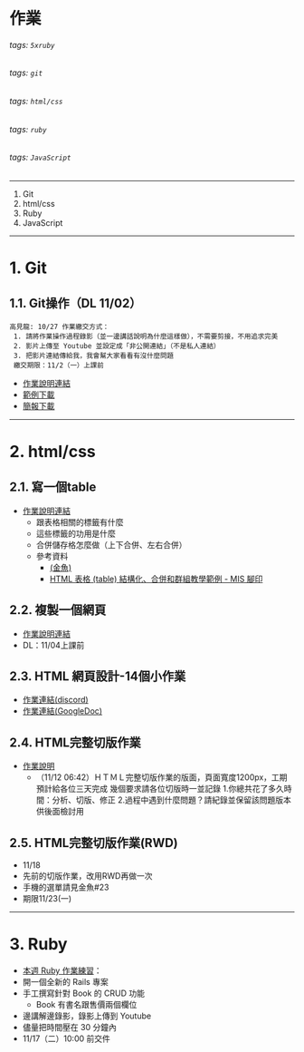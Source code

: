 # 作業

###### tags: `5xruby`
###### tags: `git`
###### tags: `html/css`
###### tags: `ruby`
###### tags: `JavaScript`

---
1. Git
2. html/css
3. Ruby
4. JavaScript


---

# 1. Git
## 1.1. Git操作（DL 11/02） 
	高見龍: 10/27 作業繳交方式：	 
	 1. 請將作業操作過程錄影（並一邊講話說明為什麼這樣做），不需要剪接，不用追求完美
	 2. 影片上傳至 Youtube 並設定成「非公開連結」（不是私人連結）
	 3. 把影片連結傳給我，我會幫大家看看有沒什麼問題 
	 繳交期限：11/2（一）上課前
- [作業說明連結](https://discordapp.com/channels/748042598983401482/748046752870826045/770608647679770644)
- [範例下載](https://ubin.io/git-q-example)
- [簡報下載](https://drive.google.com/file/d/1ASJj8J6m03ZggepDmpsTaGXcblJt_lOy/view?usp=sharing)




---

# 2. html/css
## 2.1. 寫一個table
- [作業說明連結](https://hackmd.io/hz9_FQHpTXOy-bqUMKPUDA#%E8%AA%B2%E5%A0%82%E4%BD%9C%E6%A5%AD) 
   - 跟表格相關的標籤有什麼
   - 這些標籤的功用是什麼
   - 合併儲存格怎麼做（上下合併、左右合併）
   - 參考資料
       - [(金魚)](https://ithelp.ithome.com.tw/articles/10222225)
        - [HTML 表格 (table) 結構化、合併和群組教學範例 - MIS 腳印](https://www.footmark.info/web-design/html/html-table-structured-merge-group/)

## 2.2. 複製一個網頁
 - [作業說明連結](https://hackmd.io/TTdYhHaGReCye4C11dpOiQ?both#%E4%BD%9C%E6%A5%AD)
 - DL：11/04上課前

## 2.3. HTML 網頁設計-14個小作業
- [作業連結(discord)](https://discord.com/channels/748042598983401482/748046752870826045/774289768544469042)
- [作業連結(GoogleDoc)](https://docs.google.com/document/d/1XgjWAQa95SsAOjahv6PB9g68gGv0gZshp85xSqkyrHk/edit?usp=sharing)


## 2.4. HTML完整切版作業
- [作業說明](https://discord.com/channels/748042598983401482/748046752870826045/776215400723513345)
	- （11/12 06:42）ＨＴＭＬ完整切版作業的版面，頁面寬度1200px，工期預計給各位三天完成
	幾個要求請各位切版時一並記錄
	1.你總共花了多久時間：分析、切版、修正
	2.過程中遇到什麼問題？請紀錄並保留該問題版本供後面檢討用


##  2.5. HTML完整切版作業(RWD)
- 11/18
- 先前的切版作業，改用RWD再做一次
- 手機的選單請見金魚#23
- 期限11/23(一)


---

# 3. Ruby
- [本週 Ruby 作業練習](https://discord.com/channels/748042598983401482/748046752870826045/776752919319805972)：
- 開一個全新的 Rails 專案
- 手工撰寫針對 Book 的 CRUD 功能
  - Book 有書名跟售價兩個欄位
- 邊講解邊錄影，錄影上傳到 Youtube
- 儘量把時間壓在 30 分鐘內
- 11/17（二）10:00 前交件
